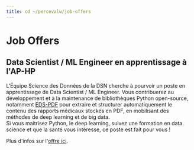 ```yaml
---
title: cd ~/percevalw/job-offers
---
```

# Job Offers

## Data Scientist / ML Engineer en apprentissage à l'AP-HP

L'Équipe Science des Données de la DSN cherche à pourvoir un poste en apprentissage de Data Scientist / ML Engineer. Vous contribuerez au développement et à la maintenance de bibliothèques Python open-source, notamment [EDS-PDF](https://github.com/aphp/edspdf) pour extraire et structurer automatiquement le contenu des rapports médicaux stockés en PDF, en mobilisant des méthodes de deep learning et de big data.   
Si vous maitrisez Python, le deep learning, suivez une formation en data science et que la santé vous intéresse, ce poste est fait pour vous !

Plus d'infos sur l'[offre ici](https://recrutement.aphp.fr/jobs/659643).